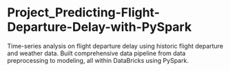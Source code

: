 # Project_Predicting-Flight-Departure-Delay-with-PySpark
Time-series analysis on flight departure delay using historic flight departure and weather data. Built comprehensive data pipeline from data preprocessing to modeling, all within DataBricks using PySpark.
